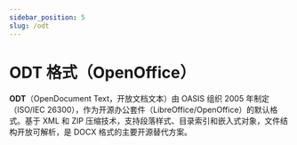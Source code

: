 ```yaml
---
sidebar_position: 5
slug: /odt
---
```


# ODT 格式（OpenOffice）

**ODT**（OpenDocument Text，开放文档文本）由 OASIS 组织 2005 年制定（ISO/IEC 26300），作为开源办公套件（LibreOffice/OpenOffice）的默认格式。基于 XML 和 ZIP 压缩技术，支持段落样式、目录索引和嵌入式对象，文件结构开放可解析，是 DOCX 格式的主要开源替代方案。
